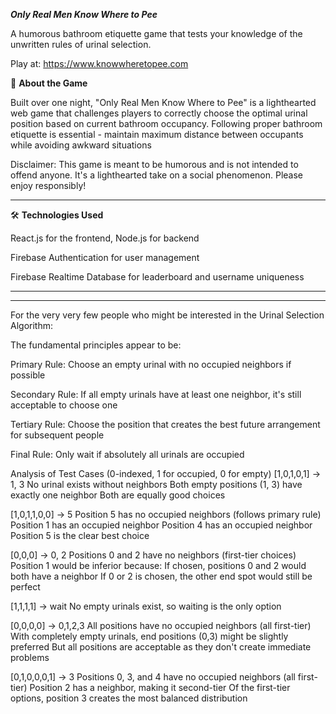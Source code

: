 ***Only Real Men Know Where to Pee***


A humorous bathroom etiquette game that tests your knowledge of the unwritten rules of urinal selection.

Play at: https://www.knowwheretopee.com

🚽 **About the Game**


Built over one night, "Only Real Men Know Where to Pee" is a lighthearted web game that challenges players to correctly choose the optimal urinal position based on current bathroom occupancy. 
Following proper bathroom etiquette is essential - maintain maximum distance between occupants while avoiding awkward situations


Disclaimer: This game is meant to be humorous and is not intended to offend anyone. It's a lighthearted take on a social phenomenon. Please enjoy responsibly!
_____________________________________________________________

🛠️ **Technologies Used**

React.js for the frontend, Node.js for backend

Firebase Authentication for user management

Firebase Realtime Database for leaderboard and username uniqueness

_______________________________________________________________________
_______________________________________________________________________

For the very very few people who might be interested in the Urinal Selection Algorithm:

The fundamental principles appear to be:

Primary Rule: Choose an empty urinal with no occupied neighbors if possible

Secondary Rule: If all empty urinals have at least one neighbor, it's still acceptable to choose one

Tertiary Rule: Choose the position that creates the best future arrangement for subsequent people

Final Rule: Only wait if absolutely all urinals are occupied


Analysis of Test Cases (0-indexed, 1 for occupied, 0 for empty)
[1,0,1,0,1] → 1, 3
No urinal exists without neighbors
Both empty positions (1, 3) have exactly one neighbor
Both are equally good choices

[1,0,1,1,0,0] → 5
Position 5 has no occupied neighbors (follows primary rule)
Position 1 has an occupied neighbor
Position 4 has an occupied neighbor
Position 5 is the clear best choice

[0,0,0] → 0, 2
Positions 0 and 2 have no neighbors (first-tier choices)
Position 1 would be inferior because:
If chosen, positions 0 and 2 would both have a neighbor
If 0 or 2 is chosen, the other end spot would still be perfect

[1,1,1,1] → wait
No empty urinals exist, so waiting is the only option

[0,0,0,0] → 0,1,2,3
All positions have no occupied neighbors (all first-tier)
With completely empty urinals, end positions (0,3) might be slightly preferred
But all positions are acceptable as they don't create immediate problems

[0,1,0,0,0,1] → 3
Positions 0, 3, and 4 have no occupied neighbors (all first-tier)
Position 2 has a neighbor, making it second-tier
Of the first-tier options, position 3 creates the most balanced distribution
